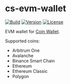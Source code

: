 # cs-evm-wallet

[![Build](https://github.com/CoinSpace/cs-evm-wallet/actions/workflows/ci.yml/badge.svg)](https://github.com/CoinSpace/cs-evm-wallet/actions/workflows/ci.yml)
[![Version](https://img.shields.io/github/v/tag/CoinSpace/cs-evm-wallet?label=version)](https://github.com/CoinSpace/cs-evm-wallet/tags)
[![License](https://img.shields.io/github/license/CoinSpace/cs-evm-wallet?color=blue)](https://github.com/CoinSpace/cs-evm-wallet/blob/master/LICENSE)

EVM wallet for [Coin Wallet](https://github.com/CoinSpace/CoinSpace).

Supported coins:
- Arbitrum One
- Avalanche
- Binance Smart Chain
- Ethereum
- Ethereum Classic
- Polygon
